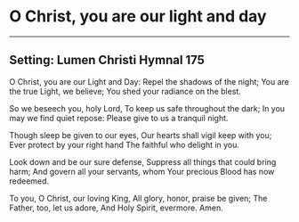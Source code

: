# O Christ, you are our light and day

***

## Setting: Lumen Christi Hymnal 175

O Christ, you are our Light and Day:
Repel the shadows of the night;
You are the true Light, we believe;
You shed your radiance on the blest.

So we beseech you, holy Lord,
To keep us safe throughout the dark;
In you may we find quiet repose:
Please give to us a tranquil night.

Though sleep be given to our eyes,
Our hearts shall vigil keep with you;
Ever protect by your right hand
The faithful who delight in you.

Look down and be our sure defense,
Suppress all things that could bring harm;
And govern all your servants, whom
Your precious Blood has now redeemed.

To you, O Christ, our loving King,
All glory, honor, praise be given;
The Father, too, let us adore,
And Holy Spirit, evermore. Amen.